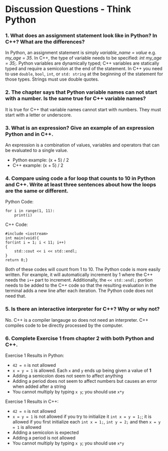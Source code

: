 # Discussion Questions - Think Python
### 1. What does an assignment statement look like in Python? In C++? What are the differences?
In Python, an assignment statement is simply *variable_name = value* e.g. *my_age = 35*. In C++, the type of variable needs to be specified: *int my_age = 35;*. Python variables are dynamically typed; C++ variables are statically typed and require a semicolon at the end of the statement. In C++ you need to use `double`, `bool`, `int`, or `std: string` at the beginning of the statement for those types. Strings must use double quotes.

### 2. The chapter says that Python variable names can not start with a number. Is the same true for C++ variable names?
It is true for C++ that variable names cannot start with numbers. They must start with a letter or underscore.

### 3. What is an expression? Give an example of an expression Python and in C++.
An expression is a combination of values, variables and operators that can be evaluated to a single value.
* Python example: (x + 5) / 2
* C++ example: (x + 5) / 2

### 4. Compare using code a for loop that counts to 10 in Python and C++. Write at least three sentences about how the loops are the same or different.
Python Code:
    
    for i in range(1, 11):
        print(i)
C++ Code:

    #include <iostream>
    int main(void){
    for(int i = 1; i < 11; i++)
    {
        std::cout << i << std::endl;
    }    
    return 0;}
Both of these codes will count from 1 to 10. The Python code is more easily written. For example, it will automatically increment by 1 where the C++ needs the `i++` part to increment. Additionally, the `<< std::endl;` portion needs to be added to the C++ code so that the resulting evaluation in the terminal adds a new line after each iteration. The Python code does not need that.

### 5. Is there an interactive interpreter for C++? Why or why not?
No. C++ is a compiler langauge so does not need an interpreter. C++ compiles code to be directly processed by the computer.

### 6. Complete Exercise 1 from chapter 2 with both Python and C++.
Exercise 1 Results in Python:
* `42 = n` is not allowed
* `x = y = 1` is allowed. Each `x` and `y` ends up being given a value of **1**
* Adding a semicolon does not seem to affect anything
* Adding a period does not seem to affect numbers but causes an error when added after a string
* You cannot multiply by typing `x y`; you should use `x*y`

Exercise 1 Results in C++:
* `42 = n` is not allowed
* `x = y = 1` is not allowed if you try to initialize it `int x = y = 1;`; it is allowed if you first initialize each `int x = 1;`, `int y = 2;` and then `x = y = 1` is allowed
* Adding a semicolon is expected
* Adding a period is not allowed
* You cannot multiply by typing `x y`; you should use `x*y`